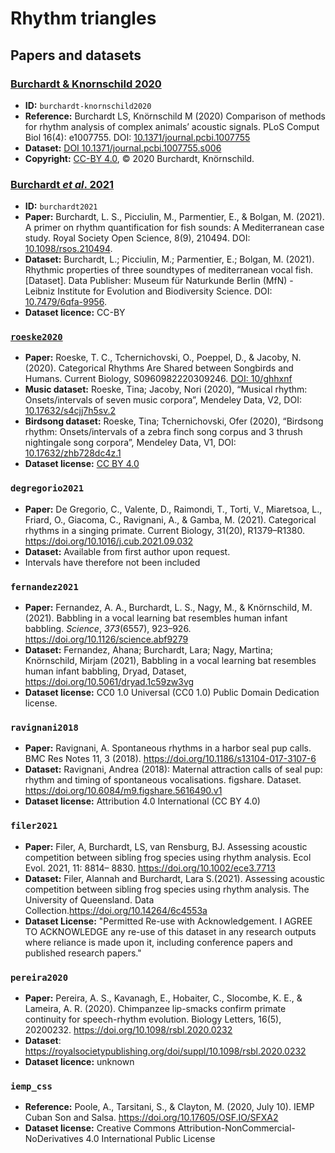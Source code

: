 # Rhythm triangles

## Papers and datasets

### [Burchardt & Knornschild 2020](notebooks/burchardt-knornschild2020.ipynb)

- **ID:** `burchardt-knornschild2020` 
- **Reference:** Burchardt LS, Knörnschild M (2020) Comparison of methods for rhythm analysis of complex animals’ acoustic signals. PLoS Comput Biol 16(4): e1007755. DOI: [10.1371/journal.pcbi.1007755](https://doi.org/10.1371/journal.pcbi.1007755)
- **Dataset:** [DOI 10.1371/journal.pcbi.1007755.s006](https://doi.org/10.1371/journal.pcbi.1007755.s006)
- **Copyright:** [CC-BY 4.0](https://creativecommons.org/licenses/by/4.0/), © 2020 Burchardt, Knörnschild.

### [Burchardt *et al*. 2021](notebooks/burchardt2021.ipynb)

- **ID:** `burchardt2021`
- **Paper:** Burchardt, L. S., Picciulin, M., Parmentier, E., & Bolgan, M. (2021). A primer on rhythm quantification for fish sounds: A Mediterranean case study. Royal Society Open Science, 8(9), 210494. DOI: [10.1098/rsos.210494](https://doi.org/10.1098/rsos.210494).
- **Dataset:**  Burchardt, L.; Picciulin, M.; Parmentier, E.; Bolgan, M. (2021). Rhythmic properties of three soundtypes of mediterranean vocal fish. [Dataset]. Data Publisher: Museum für Naturkunde Berlin (MfN) - Leibniz Institute for Evolution and Biodiversity Science. DOI: [10.7479/6qfa-9956](https://doi.org/10.7479/6qfa-9956).
- **Dataset licence:** CC-BY


### [`roeske2020`](notebooks/roeske2020.ipynb)

- **Paper:** Roeske, T. C., Tchernichovski, O., Poeppel, D., & Jacoby, N. (2020). Categorical Rhythms Are Shared between Songbirds and Humans. Current Biology, S0960982220309246. [DOI: 10/ghhxnf](https://doi.org/10/ghhxnf)
- **Music dataset:** Roeske, Tina; Jacoby, Nori (2020), “Musical rhythm: Onsets/intervals of seven music corpora”, Mendeley Data, V2, DOI: [10.17632/s4cjj7h5sv.2](https://dx.doi.org/10.17632/s4cjj7h5sv.2)
- **Birdsong dataset:** Roeske, Tina; Tchernichovski, Ofer (2020), “Birdsong rhythm: Onsets/intervals of a zebra finch song corpus and 3 thrush nightingale song corpora”, Mendeley Data, V1, DOI: [10.17632/zhb728dc4z.1](https://dx.doi.org/10.17632/zhb728dc4z.1)
- **Dataset license:** [CC BY 4.0](https://creativecommons.org/licenses/by/4.0/)


### `degregorio2021`

- **Paper:** De Gregorio, C., Valente, D., Raimondi, T., Torti, V., Miaretsoa, L., Friard, O., Giacoma, C., Ravignani, A., & Gamba, M. (2021). Categorical rhythms in a singing primate. Current Biology, 31(20), R1379–R1380. https://doi.org/10.1016/j.cub.2021.09.032
- **Dataset:** Available from first author upon request.
- Intervals have therefore not been included

### `fernandez2021`

- **Paper:** Fernandez, A. A., Burchardt, L. S., Nagy, M., & Knörnschild, M. (2021). Babbling in a vocal learning bat resembles human infant babbling. *Science*, *373*(6557), 923–926. https://doi.org/10.1126/science.abf9279
- **Dataset:** Fernandez, Ahana; Burchardt, Lara; Nagy, Martina; Knörnschild, Mirjam (2021), Babbling in a vocal learning bat resembles human infant babbling, Dryad, Dataset, https://doi.org/10.5061/dryad.1c59zw3vg
- **Dataset license:** CC0 1.0 Universal (CC0 1.0) Public Domain Dedication license.

### `ravignani2018`

- **Paper:** Ravignani, A. Spontaneous rhythms in a harbor seal pup calls. BMC Res Notes 11, 3 (2018). https://doi.org/10.1186/s13104-017-3107-6
- **Dataset:** Ravignani, Andrea (2018): Maternal attraction calls of seal pup: rhythm and timing of spontaneous vocalisations. figshare. Dataset. https://doi.org/10.6084/m9.figshare.5616490.v1 
- **Dataset license:** Attribution 4.0 International (CC BY 4.0) 

### `filer2021`

- **Paper:** Filer, A, Burchardt, LS, van Rensburg, BJ. Assessing acoustic competition between sibling frog species using rhythm analysis. Ecol Evol. 2021, 11: 8814– 8830. https://doi.org/10.1002/ece3.7713 
- **Dataset:** Filer, Alannah and Burchardt, Lara S.(2021). Assessing acoustic competition between sibling frog species using rhythm analysis. The University of Queensland. Data Collection.https://doi.org/10.14264/6c4553a
- **Dataset License:** "Permitted Re-use with Acknowledgement. I AGREE TO ACKNOWLEDGE any re-use of this dataset in any research outputs where reliance is made upon it, including conference papers and published research papers."


### `pereira2020`

- **Paper:** Pereira, A. S., Kavanagh, E., Hobaiter, C., Slocombe, K. E., & Lameira, A. R. (2020). Chimpanzee lip-smacks confirm primate continuity for speech-rhythm evolution. Biology Letters, 16(5), 20200232. https://doi.org/10.1098/rsbl.2020.0232
- **Dataset**: https://royalsocietypublishing.org/doi/suppl/10.1098/rsbl.2020.0232
- **Dataset licence:** unknown

### `iemp_css`

- **Reference:**  Poole, A., Tarsitani, S., & Clayton, M. (2020, July 10). IEMP Cuban Son and Salsa. https://doi.org/10.17605/OSF.IO/SFXA2 
- **Dataset license:** Creative Commons Attribution-NonCommercial-NoDerivatives 4.0 International Public License